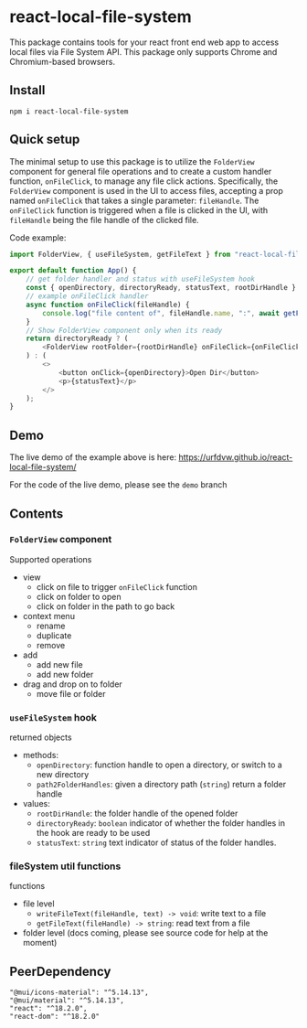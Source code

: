 # react-local-file-system

This package contains tools for your react front end web app to access local files via File System API.
This package only supports Chrome and Chromium-based browsers.

## Install
```
npm i react-local-file-system
```

## Quick setup

The minimal setup to use this package is to utilize the `FolderView` component for general file operations and to create a custom handler function, `onFileClick`, to manage any file click actions. Specifically, the `FolderView` component is used in the UI to access files, accepting a prop named `onFileClick` that takes a single parameter: `fileHandle`. The `onFileClick` function is triggered when a file is clicked in the UI, with `fileHandle` being the file handle of the clicked file.

Code example:

```js
import FolderView, { useFileSystem, getFileText } from "react-local-file-system";

export default function App() {
    // get folder handler and status with useFileSystem hook
    const { openDirectory, directoryReady, statusText, rootDirHandle } = useFileSystem();
    // example onFileClick handler
    async function onFileClick(fileHandle) {
        console.log("file content of", fileHandle.name, ":", await getFileText(fileHandle));
    }
    // Show FolderView component only when its ready
    return directoryReady ? (
        <FolderView rootFolder={rootDirHandle} onFileClick={onFileClick} />
    ) : (
        <>
            <button onClick={openDirectory}>Open Dir</button>
            <p>{statusText}</p>
        </>
    );
}
```

## Demo
The live demo of the example above is here:
https://urfdvw.github.io/react-local-file-system/

For the code of the live demo, please see the `demo` branch

## Contents

### `FolderView` component
Supported operations
- view
    - click on file to trigger `onFileClick` function
    - click on folder to open
    - click on folder in the path to go back
- context menu
    - rename
    - duplicate
    - remove
- add
    - add new file
    - add new folder
- drag and drop on to folder
    - move file or folder

### `useFileSystem` hook
returned objects
- methods:
    - `openDirectory`: function handle to open a directory, or switch to a new directory
    - `path2FolderHandles`: given a directory path (`string`) return a folder handle
- values:
    - `rootDirHandle`: the folder handle of the opened folder
    - `directoryReady`: `boolean` indicator of whether the folder handles in the hook are ready to be used
    - `statusText`: `string` text indicator of status of the folder handles.

### fileSystem util functions
functions 
- file level
    - `writeFileText(fileHandle, text) -> void`: write text to a file
    - `getFileText(fileHandle) -> string`: read text from a file
- folder level (docs coming, please see source code for help at the moment)

## PeerDependency
```
"@mui/icons-material": "^5.14.13",
"@mui/material": "^5.14.13",
"react": "^18.2.0",
"react-dom": "^18.2.0"
```